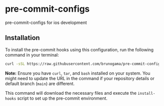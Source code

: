 # pre-commit-configs

pre-commit-configs for ios development

## Installation

To install the pre-commit hooks using this configuration, run the following command in your terminal:

```bash
curl -sSL https://raw.githubusercontent.com/brunogama/pre-commit-configs/main/install | bash
```

**Note:** Ensure you have `curl`, `tar`, and `bash` installed on your system. You might need to update the URL in the command if your repository details or default branch (`main`) are different.

This command will download the necessary files and execute the `install-hooks` script to set up the pre-commit environment.
